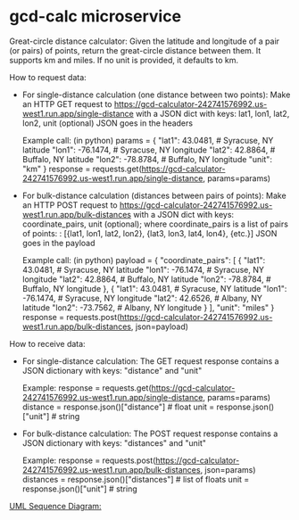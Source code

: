 # gcd-calc microservice
Great-circle distance calculator:
Given the latitude and longitude of a pair (or pairs) of points, return the great-circle distance between them.
It supports km and miles. If no unit is provided, it defaults to km.

How to request data:
  - For single-distance calculation (one distance between two points):
    Make an HTTP GET request
    to https://gcd-calculator-242741576992.us-west1.run.app/single-distance
    with a JSON dict with keys: lat1, lon1, lat2, lon2, unit (optional)
    JSON goes in the headers

    Example call: (in python)
      params = {
        "lat1": 43.0481,    # Syracuse, NY latitude
        "lon1": -76.1474,   # Syracuse, NY longitude
        "lat2": 42.8864,    # Buffalo, NY latitude
        "lon2": -78.8784,   # Buffalo, NY longitude
        "unit": "km"
      }
      response = requests.get(https://gcd-calculator-242741576992.us-west1.run.app/single-distance, params=params)

  - For bulk-distance calculation (distances between pairs of points):
    Make an HTTP POST request
    to https://gcd-calculator-242741576992.us-west1.run.app/bulk-distances
    with a JSON dict with keys: coordinate_pairs, unit (optional);
    where coordinate_pairs is a list of pairs of points: : [{lat1, lon1, lat2, lon2}, {lat3, lon3, lat4, lon4}, {etc.}]
    JSON goes in the payload

    Example call: (in python)
      payload = {
        "coordinate_pairs": [
          {
            "lat1": 43.0481,    # Syracuse, NY latitude
            "lon1": -76.1474,   # Syracuse, NY longitude
            "lat2": 42.8864,    # Buffalo, NY latitude
            "lon2": -78.8784,   # Buffalo, NY longitude
          },
          {
            "lat1": 43.0481,    # Syracuse, NY latitude
            "lon1": -76.1474,   # Syracuse, NY longitude
            "lat2": 42.6526,    # Albany, NY latitude
            "lon2": -73.7562,   # Albany, NY longitude
          }
        ],
        "unit": "miles"
      }
      response = requests.post(https://gcd-calculator-242741576992.us-west1.run.app/bulk-distances, json=payload)
  
How to receive data:
  - For single-distance calculation:
    The GET request response contains a JSON dictionary with keys: "distance" and "unit"

    Example:
      response = requests.get(https://gcd-calculator-242741576992.us-west1.run.app/single-distance, params=params)
      distance = response.json()["distance"]  # float
      unit = response.json()["unit"]  # string
  
  - For bulk-distance calculation:
    The POST request response contains a JSON dictionary with keys: "distances" and "unit"

    Example:
      response = requests.post(https://gcd-calculator-242741576992.us-west1.run.app/bulk-distances, json=params)
      distances = response.json()["distances"]  # list of floats
      unit = response.json()["unit"]  # string

[UML Sequence Diagram:](/trianaj_cs361_A8_UML.png)